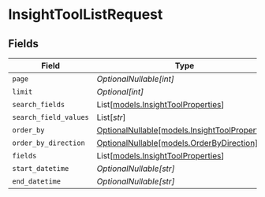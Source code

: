 # InsightToolListRequest


## Fields

| Field                                                                                | Type                                                                                 | Required                                                                             | Description                                                                          |
| ------------------------------------------------------------------------------------ | ------------------------------------------------------------------------------------ | ------------------------------------------------------------------------------------ | ------------------------------------------------------------------------------------ |
| `page`                                                                               | *OptionalNullable[int]*                                                              | :heavy_minus_sign:                                                                   | N/A                                                                                  |
| `limit`                                                                              | *Optional[int]*                                                                      | :heavy_minus_sign:                                                                   | N/A                                                                                  |
| `search_fields`                                                                      | List[[models.InsightToolProperties](../models/insighttoolproperties.md)]             | :heavy_minus_sign:                                                                   | N/A                                                                                  |
| `search_field_values`                                                                | List[*str*]                                                                          | :heavy_minus_sign:                                                                   | N/A                                                                                  |
| `order_by`                                                                           | [OptionalNullable[models.InsightToolProperties]](../models/insighttoolproperties.md) | :heavy_minus_sign:                                                                   | N/A                                                                                  |
| `order_by_direction`                                                                 | [OptionalNullable[models.OrderByDirection]](../models/orderbydirection.md)           | :heavy_minus_sign:                                                                   | N/A                                                                                  |
| `fields`                                                                             | List[[models.InsightToolProperties](../models/insighttoolproperties.md)]             | :heavy_minus_sign:                                                                   | N/A                                                                                  |
| `start_datetime`                                                                     | *OptionalNullable[str]*                                                              | :heavy_minus_sign:                                                                   | N/A                                                                                  |
| `end_datetime`                                                                       | *OptionalNullable[str]*                                                              | :heavy_minus_sign:                                                                   | N/A                                                                                  |